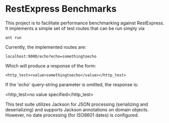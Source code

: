 RestExpress Benchmarks
======================
This project is to facilitate performance benchmarking against RestExpress.  It implements a simple set of test routes that can be run simply via

    ant run

Currently, the implemented routes are:

    localhost:9000/echo?echo=somethingtoecho

Which will produce a response of the form:

    <http_test><value>somethingtoecho</value></http_test>

If the 'echo' query-string parameter is omitted, the response is:

   <http_test><error>no value specified</error></http_test>

This test suite utilizes Jackson for JSON processing (serializing and deserializing) and supports Jackson annotations on domain objects.  However, no date processing (for ISO8601 dates) is configured.
